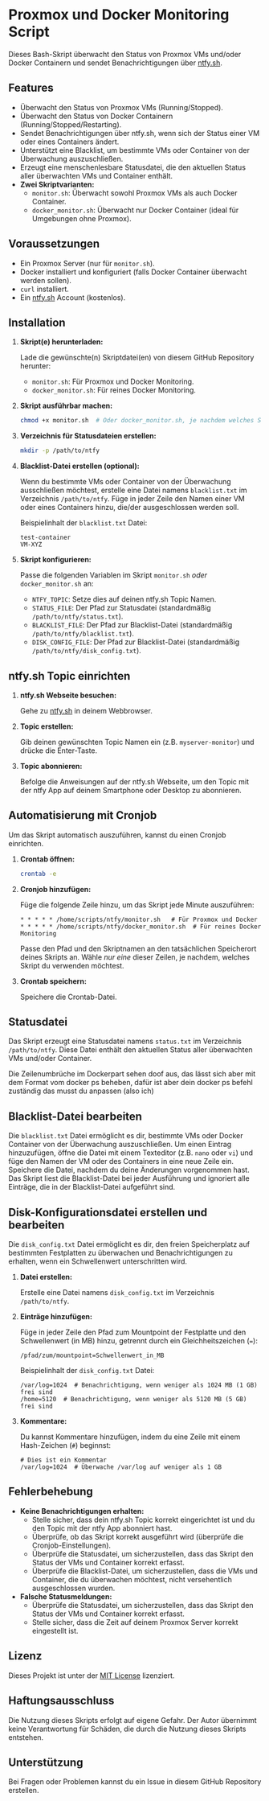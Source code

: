 # Proxmox und Docker Monitoring Script

Dieses Bash-Skript überwacht den Status von Proxmox VMs und/oder Docker Containern und sendet Benachrichtigungen über [ntfy.sh](https://ntfy.sh).

## Features

*   Überwacht den Status von Proxmox VMs (Running/Stopped).
*   Überwacht den Status von Docker Containern (Running/Stopped/Restarting).
*   Sendet Benachrichtigungen über ntfy.sh, wenn sich der Status einer VM oder eines Containers ändert.
*   Unterstützt eine Blacklist, um bestimmte VMs oder Container von der Überwachung auszuschließen.
*   Erzeugt eine menschenlesbare Statusdatei, die den aktuellen Status aller überwachten VMs und Container enthält.
*   **Zwei Skriptvarianten:**
    *   `monitor.sh`: Überwacht sowohl Proxmox VMs als auch Docker Container.
    *   `docker_monitor.sh`: Überwacht nur Docker Container (ideal für Umgebungen ohne Proxmox).

## Voraussetzungen

*   Ein Proxmox Server (nur für `monitor.sh`).
*   Docker installiert und konfiguriert (falls Docker Container überwacht werden sollen).
*   `curl` installiert.
*   Ein [ntfy.sh](https://ntfy.sh) Account (kostenlos).

## Installation

1.  **Skript(e) herunterladen:**

    Lade die gewünschte(n) Skriptdatei(en) von diesem GitHub Repository herunter:

    *   `monitor.sh`: Für Proxmox und Docker Monitoring.
    *   `docker_monitor.sh`: Für reines Docker Monitoring.

2.  **Skript ausführbar machen:**

    ```bash
    chmod +x monitor.sh  # Oder docker_monitor.sh, je nachdem welches Skript du verwendest
    ```

3.  **Verzeichnis für Statusdateien erstellen:**

    ```bash
    mkdir -p /path/to/ntfy
    ```

4.  **Blacklist-Datei erstellen (optional):**

    Wenn du bestimmte VMs oder Container von der Überwachung ausschließen möchtest, erstelle eine Datei namens `blacklist.txt` im Verzeichnis `/path/to/ntfy`. Füge in jeder Zeile den Namen einer VM oder eines Containers hinzu, die/der ausgeschlossen werden soll.

    Beispielinhalt der `blacklist.txt` Datei:

    ```
    test-container
    VM-XYZ
    ```

5.  **Skript konfigurieren:**

    Passe die folgenden Variablen im Skript `monitor.sh` *oder* `docker_monitor.sh` an:

    *   `NTFY_TOPIC`: Setze dies auf deinen ntfy.sh Topic Namen.
    *   `STATUS_FILE`: Der Pfad zur Statusdatei (standardmäßig `/path/to/ntfy/status.txt`).
    *   `BLACKLIST_FILE`: Der Pfad zur Blacklist-Datei (standardmäßig `/path/to/ntfy/blacklist.txt`).
    *   `DISK_CONFIG_FILE`: Der Pfad zur Blacklist-Datei (standardmäßig `/path/to/ntfy/disk_config.txt`).

## ntfy.sh Topic einrichten

1.  **ntfy.sh Webseite besuchen:**

    Gehe zu [ntfy.sh](https://ntfy.sh) in deinem Webbrowser.

2.  **Topic erstellen:**

    Gib deinen gewünschten Topic Namen ein (z.B. `myserver-monitor`) und drücke die Enter-Taste.

3.  **Topic abonnieren:**

    Befolge die Anweisungen auf der ntfy.sh Webseite, um den Topic mit der ntfy App auf deinem Smartphone oder Desktop zu abonnieren.

## Automatisierung mit Cronjob

Um das Skript automatisch auszuführen, kannst du einen Cronjob einrichten.

1.  **Crontab öffnen:**

    ```bash
    crontab -e
    ```

2.  **Cronjob hinzufügen:**

    Füge die folgende Zeile hinzu, um das Skript jede Minute auszuführen:

    ```
    * * * * * /home/scripts/ntfy/monitor.sh   # Für Proxmox und Docker
    * * * * * /home/scripts/ntfy/docker_monitor.sh  # Für reines Docker Monitoring
    ```

    Passe den Pfad und den Skriptnamen an den tatsächlichen Speicherort deines Skripts an. Wähle *nur eine* dieser Zeilen, je nachdem, welches Skript du verwenden möchtest.

3.  **Crontab speichern:**

    Speichere die Crontab-Datei.

## Statusdatei

Das Skript erzeugt eine Statusdatei namens `status.txt` im Verzeichnis `/path/to/ntfy`. Diese Datei enthält den aktuellen Status aller überwachten VMs und/oder Container.

Die Zeilenumbrüche im Dockerpart sehen doof aus, das lässt sich aber mit dem Format vom docker ps beheben, dafür ist aber dein docker ps befehl zuständig das musst du anpassen (also ich)

## Blacklist-Datei bearbeiten

Die `blacklist.txt` Datei ermöglicht es dir, bestimmte VMs oder Docker Container von der Überwachung auszuschließen. Um einen Eintrag hinzuzufügen, öffne die Datei mit einem Texteditor (z.B. `nano` oder `vi`) und füge den Namen der VM oder des Containers in eine neue Zeile ein. Speichere die Datei, nachdem du deine Änderungen vorgenommen hast. Das Skript liest die Blacklist-Datei bei jeder Ausführung und ignoriert alle Einträge, die in der Blacklist-Datei aufgeführt sind.

## Disk-Konfigurationsdatei erstellen und bearbeiten

Die `disk_config.txt` Datei ermöglicht es dir, den freien Speicherplatz auf bestimmten Festplatten zu überwachen und Benachrichtigungen zu erhalten, wenn ein Schwellenwert unterschritten wird.

1.  **Datei erstellen:**

    Erstelle eine Datei namens `disk_config.txt` im Verzeichnis `/path/to/ntfy`.

2.  **Einträge hinzufügen:**

    Füge in jeder Zeile den Pfad zum Mountpoint der Festplatte und den Schwellenwert (in MB) hinzu, getrennt durch ein Gleichheitszeichen (`=`):

    ```
    /pfad/zum/mountpoint=Schwellenwert_in_MB
    ```

    Beispielinhalt der `disk_config.txt` Datei:

    ```
    /var/log=1024  # Benachrichtigung, wenn weniger als 1024 MB (1 GB) frei sind
    /home=5120  # Benachrichtigung, wenn weniger als 5120 MB (5 GB) frei sind
    ```

3.  **Kommentare:**

    Du kannst Kommentare hinzufügen, indem du eine Zeile mit einem Hash-Zeichen (`#`) beginnst:

    ```
    # Dies ist ein Kommentar
    /var/log=1024  # Überwache /var/log auf weniger als 1 GB
    ```
## Fehlerbehebung

*   **Keine Benachrichtigungen erhalten:**
    *   Stelle sicher, dass dein ntfy.sh Topic korrekt eingerichtet ist und du den Topic mit der ntfy App abonniert hast.
    *   Überprüfe, ob das Skript korrekt ausgeführt wird (überprüfe die Cronjob-Einstellungen).
    *   Überprüfe die Statusdatei, um sicherzustellen, dass das Skript den Status der VMs und Container korrekt erfasst.
    *   Überprüfe die Blacklist-Datei, um sicherzustellen, dass die VMs und Container, die du überwachen möchtest, nicht versehentlich ausgeschlossen wurden.
*   **Falsche Statusmeldungen:**
    *   Überprüfe die Statusdatei, um sicherzustellen, dass das Skript den Status der VMs und Container korrekt erfasst.
    *   Stelle sicher, dass die Zeit auf deinem Proxmox Server korrekt eingestellt ist.

## Lizenz

Dieses Projekt ist unter der [MIT License](license.md) lizenziert.

## Haftungsausschluss

Die Nutzung dieses Skripts erfolgt auf eigene Gefahr. Der Autor übernimmt keine Verantwortung für Schäden, die durch die Nutzung dieses Skripts entstehen.

## Unterstützung

Bei Fragen oder Problemen kannst du ein Issue in diesem GitHub Repository erstellen.


